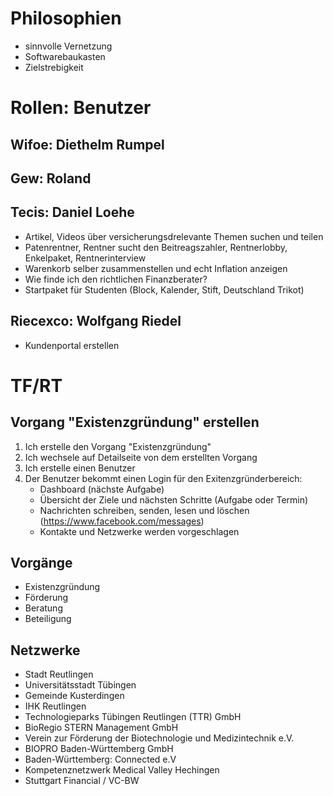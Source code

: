 # Philosophien
- sinnvolle Vernetzung
- Softwarebaukasten
- Zielstrebigkeit

# Rollen: Benutzer
## Wifoe: Diethelm Rumpel
## Gew: Roland
## Tecis: Daniel Loehe
- Artikel, Videos über versicherungsdrelevante Themen suchen und teilen
- Patenrentner, Rentner sucht den Beitreagszahler, Rentnerlobby, Enkelpaket, Rentnerinterview
- Warenkorb selber zusammenstellen und echt Inflation anzeigen
- Wie finde ich den richtlichen Finanzberater?
- Startpaket für Studenten (Block, Kalender, Stift, Deutschland Trikot)

## Riecexco: Wolfgang Riedel
- Kundenportal erstellen

# TF/RT
## Vorgang "Existenzgründung" erstellen
1. Ich erstelle den Vorgang "Existenzgründung"
2. Ich wechsele auf Detailseite von dem erstellten Vorgang
3. Ich erstelle einen Benutzer
4. Der Benutzer bekommt einen Login für den Exitenzgründerbereich:
    - Dashboard (nächste Aufgabe)
    - Übersicht der Ziele und nächsten Schritte (Aufgabe oder Termin)
    - Nachrichten schreiben, senden, lesen und löschen (https://www.facebook.com/messages)
    - Kontakte und Netzwerke werden vorgeschlagen

## Vorgänge
- Existenzgründung
- Förderung
- Beratung
- Beteiligung

## Netzwerke
- Stadt Reutlingen
- Universitätsstadt Tübingen
- Gemeinde Kusterdingen
- IHK Reutlingen
- Technologieparks Tübingen Reutlingen (TTR) GmbH
- BioRegio STERN Management GmbH
- Verein zur Förderung der Biotechnologie und Medizintechnik e.V.
- BIOPRO Baden-Württemberg GmbH
- Baden-Württemberg: Connected e.V
- Kompetenznetzwerk Medical Valley Hechingen
- Stuttgart Financial / VC-BW  

